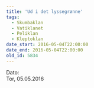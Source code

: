 ```yaml
---
title: 'Ud i det lyssegrønne'
tags:
  - Skumbaklan
  - Vatiklanet
  - Peliklan
  - Kleptoklan
date_start: 2016-05-04T22:00:00
date_end: 2016-05-04T22:00:00
old_id: 5834
---
```

<div class="field field-type-datetime field-field-tidspunkt">
    <div class="field-items">
            <div class="field-item odd">
                      <div class="field-label-inline-first">
              Dato:&nbsp;</div>
                    Tor, 05.05.2016        </div>
        </div>
</div>